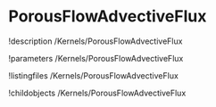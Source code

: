 <!-- MOOSE Documentation Stub: Remove this when content is added. -->

# PorousFlowAdvectiveFlux
!description /Kernels/PorousFlowAdvectiveFlux

!parameters /Kernels/PorousFlowAdvectiveFlux

!listingfiles /Kernels/PorousFlowAdvectiveFlux

!childobjects /Kernels/PorousFlowAdvectiveFlux
